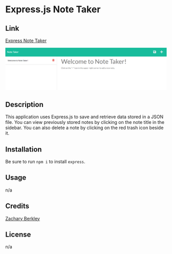 # Express.js Note Taker

## Link 

[Express Note Taker](https://rocky-lowlands-48543.herokuapp.com/)

![Express Note Taker Screenshot](./public/assets/screenshots/Untitled.png)

## Description

This application uses Express.js to save and retrieve data stored in a JSON file. You can view previously stored notes by clicking on the note title in the sidebar. You can also delete a note by clicking on the red trash icon beside it.


## Installation

Be sure to run `npm i` to install `express`.


## Usage

n/a


## Credits

[Zachary Berkley](https://github.com/ZBerkley88)


## License

n/a

